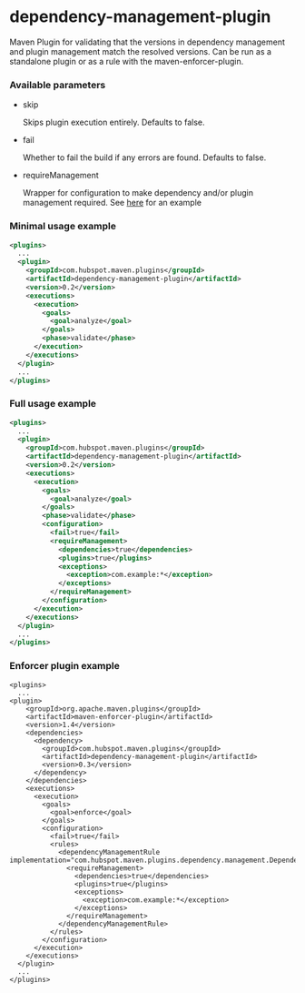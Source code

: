 # dependency-management-plugin

Maven Plugin for validating that the versions in dependency management and plugin management match the resolved versions. Can be
run as a standalone plugin or as a rule with the maven-enforcer-plugin.

### Available parameters

* skip

    Skips plugin execution entirely. Defaults to false.

* fail

    Whether to fail the build if any errors are found.  Defaults to false.

* requireManagement

    Wrapper for configuration to make dependency and/or plugin management required. See [here](#full-usage-example) for an example

### Minimal usage example

```xml
<plugins>
  ...
  <plugin>
    <groupId>com.hubspot.maven.plugins</groupId>
    <artifactId>dependency-management-plugin</artifactId>
    <version>0.2</version>
    <executions>
      <execution>
        <goals>
          <goal>analyze</goal>
        </goals>
        <phase>validate</phase>
      </execution>
    </executions>
  </plugin>
  ...
</plugins>
```

### Full usage example

```xml
<plugins>
  ...
  <plugin>
    <groupId>com.hubspot.maven.plugins</groupId>
    <artifactId>dependency-management-plugin</artifactId>
    <version>0.2</version>
    <executions>
      <execution>
        <goals>
          <goal>analyze</goal>
        </goals>
        <phase>validate</phase>
        <configuration>
          <fail>true</fail>
          <requireManagement>
            <dependencies>true</dependencies>
            <plugins>true</plugins>
            <exceptions>
              <exception>com.example:*</exception>
            </exceptions>
          </requireManagement>
        </configuration>
      </execution>
    </executions>
  </plugin>
  ...
</plugins>
```

### Enforcer plugin example

```
<plugins>
  ...
<plugin>
    <groupId>org.apache.maven.plugins</groupId>
    <artifactId>maven-enforcer-plugin</artifactId>
    <version>1.4</version>
    <dependencies>
      <dependency>
        <groupId>com.hubspot.maven.plugins</groupId>
        <artifactId>dependency-management-plugin</artifactId>
        <version>0.3</version>
      </dependency>
    </dependencies>
    <executions>
      <execution>
        <goals>
          <goal>enforce</goal>
        </goals>
        <configuration>
          <fail>true</fail>
          <rules>
            <dependencyManagementRule implementation="com.hubspot.maven.plugins.dependency.management.DependencyManagementRule">
              <requireManagement>
                <dependencies>true</dependencies>
                <plugins>true</plugins>
                <exceptions>
                  <exception>com.example:*</exception>
                </exceptions>                
              </requireManagement>
            </dependencyManagementRule>
          </rules>
        </configuration>
      </execution>
    </executions>
  </plugin>
  ...
</plugins>
```
